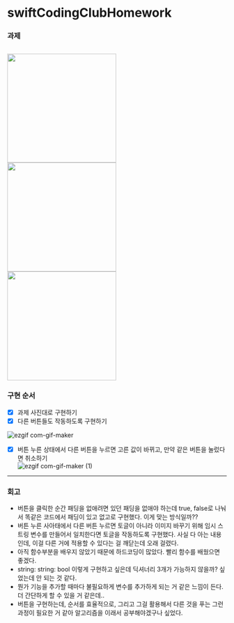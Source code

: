 # swiftCodingClubHomework

### 과제
<img src = "https://user-images.githubusercontent.com/67938946/188292919-a3781173-a920-4d84-a048-1cd2b4a6f568.png" width= "250" heigth = "200"/> <img src = "https://user-images.githubusercontent.com/67938946/188293041-079c3788-6e26-48bb-bab4-83fe5e8fe856.png" width = "250" heigth = "200"/> <img src = "https://user-images.githubusercontent.com/67938946/188293058-ea281834-43ec-4fdb-8533-7a2324d8438d.png" width = "250" heigth = "200">
---
### 구현 순서
- [x] 과제 사진대로 구현하기
- [x] 다른 버튼들도 작동하도록 구현하기

![ezgif com-gif-maker](https://user-images.githubusercontent.com/67938946/188312042-02fa3af0-6660-4f0c-9592-abbf01513d11.gif)
- [x] 버튼 누른 상태에서 다른 버튼을 누르면 고른 값이 바뀌고, 만약 같은 버튼을 눌렀다면 취소하기  
![ezgif com-gif-maker (1)](https://user-images.githubusercontent.com/67938946/188312047-559d1dc8-08e3-4fc8-9ebb-00c49ca5a7fd.gif)

---
### 회고
- 버튼을 클릭한 순간 패딩을 없애려면 있던 패딩을 없애야 하는데 true, false로 나눠서 똑같은 코드에서 패딩이 있고 없고로 구현했다. 이게 맞는 방식일까??
- 버튼 누른 사아태에서 다른 버튼 누르면 토글이 아니라 이미지 바꾸기 위해 임시 스트링 변수를 만들어서 일치한다면 토글을 작동하도록 구현했다. 사실 다 아는 내용인데, 이걸 다른 거에 적용할 수 있다는 걸 깨닫는데 오래 걸렸다.
- 아직 함수부분을 배우지 않았기 때문에 하드코딩이 많았다. 빨리 함수를 배웠으면 좋겠다.
- string: string: bool 이렇게 구현하고 싶은데 딕셔너리 3개가 가능하지 않을까? 싶었는데 안 되는 것 같다.
- 뭔가 기능을 추가할 때마다 불필요하게 변수를 추가하게 되는 거 같은 느낌이 든다. 더 간단하게 할 수 있을 거 같은데..
- 버튼을 구현하는데, 순서를 효율적으로, 그리고 그걸 활용해서 다른 것을 푸는 그런 과정이 필요한 거 같아 알고리즘을 이래서 공부해야겠구나 싶었다. 
